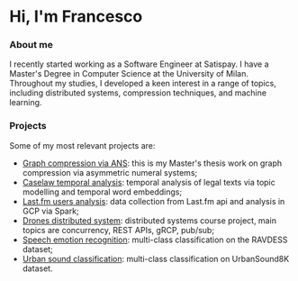 # Hi, I'm Francesco

### About me
I recently started working as a Software Engineer at Satispay. I have a Master's Degree in Computer Science at the University of Milan.
Throughout my studies, I developed a keen interest in a range of topics, including distributed systems, compression techniques, and machine learning.

### Projects 
Some of my most relevant projects are:
- [Graph compression via ANS](https://github.com/tomfran/ANS-Graph-compression): this is my Master's thesis work on graph compression via asymmetric numeral systems;
- [Caselaw temporal analysis](https://github.com/tomfran/caselaw-temporal-analysis): temporal analysis of legal texts via topic modelling and temporal word embeddings;
- [Last.fm users analysis](https://github.com/tomfran/lastfm-users-analysis): data collection from Last.fm api and analysis in GCP via Spark;
- [Drones distributed system](https://github.com/tomfran/dronazon): distributed systems course project, main topics are concurrency, REST APIs, gRCP, pub/sub;
- [Speech emotion recognition](https://github.com/tomfran/ravdess-ser): multi-class classification on the RAVDESS dataset;
- [Urban sound classification](https://github.com/tomfran/urban-sound-classification): multi-class classification on UrbanSound8K dataset.
